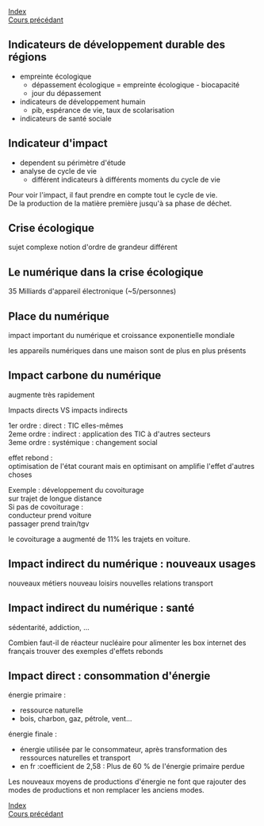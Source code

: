[Index](./index.md)  
[Cours précédant](./cours_1.md)

## Indicateurs de développement durable des régions
- empreinte écologique
	- dépassement écologique = empreinte écologique - biocapacité
	- jour du dépassement
- indicateurs de développement humain
	- pib, espérance de vie, taux de scolarisation
- indicateurs de santé sociale

## Indicateur d'impact
- dependent su périmètre d'étude
- analyse de cycle de vie
	- différent indicateurs à différents moments du cycle de vie

Pour voir l'impact, il faut prendre en compte tout le cycle de vie.  
De la production de la matière première jusqu'à sa phase de déchet.

## Crise écologique
sujet complexe
notion d'ordre de grandeur différent

## Le numérique dans la crise écologique

35 Milliards d'appareil électronique (~5/personnes)

## Place du numérique
impact important du numérique et croissance exponentielle mondiale

les appareils numériques dans une maison sont de plus en plus présents

## Impact carbone du numérique
augmente très rapidement

Impacts directs VS impacts indirects

1er ordre : direct : TIC elles-mêmes  
2eme ordre : indirect : application des TIC à d'autres secteurs  
3eme ordre : systémique : changement social

effet rebond :  
optimisation de l'état courant mais en optimisant on amplifie l'effet d'autres choses

Exemple : développement du covoiturage  
sur trajet de longue distance  
Si pas de covoiturage :  
conducteur prend voiture  
passager prend train/tgv

le covoiturage a augmenté de 11% les trajets en voiture.

## Impact indirect du numérique : nouveaux usages

nouveaux métiers
nouveau loisirs
nouvelles relations
transport

## Impact indirect du numérique : santé

sédentarité, addiction, ...

Combien faut-il de réacteur nucléaire pour alimenter les box internet des français
trouver des exemples d'effets rebonds

## Impact direct : consommation d'énergie

énergie primaire :
- ressource naturelle
- bois, charbon, gaz, pétrole, vent...

énergie finale :
- énergie utilisée par le consommateur, après transformation des ressources naturelles et transport
- en fr :coefficient de 2,58 : Plus de 60 % de l'énergie primaire perdue

Les nouveaux moyens de productions d'énergie ne font que rajouter des modes de productions et non remplacer les anciens modes.

[Index](./index.md)  
[Cours précédant](./cours_1.md)
